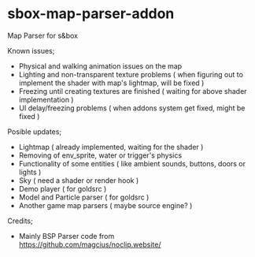 # sbox-map-parser-addon
Map Parser for s&amp;box


Known issues;
- Physical and walking animation issues on the map
- Lighting and non-transparent texture problems ( when figuring out to implement the shader with map's lightmap, will be fixed )
- Freezing until creating textures are finished ( waiting for above shader implementation ) 
- UI delay/freezing problems ( when addons system get fixed, might be fixed )

Posible updates;
- Lightmap ( already implemented, waiting for the shader )
- Removing of env_sprite, water or trigger's physics
- Functionality of some entities ( like ambient sounds, buttons, doors or lights )
- Sky ( need a shader or render hook )
- Demo player ( for goldsrc )
- Model and Particle parser ( for goldsrc )
- Another game map parsers ( maybe source engine? )

Credits;
- Mainly BSP Parser code from https://github.com/magcius/noclip.website/
